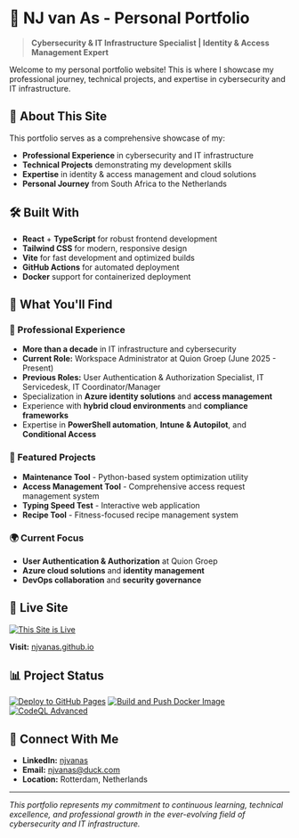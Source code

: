# 🚀 NJ van As - Personal Portfolio

> **Cybersecurity & IT Infrastructure Specialist | Identity & Access Management Expert**

Welcome to my personal portfolio website! This is where I showcase my professional journey, technical projects, and expertise in cybersecurity and IT infrastructure.

## 🌟 About This Site

This portfolio serves as a comprehensive showcase of my:
- **Professional Experience** in cybersecurity and IT infrastructure
- **Technical Projects** demonstrating my development skills
- **Expertise** in identity & access management and cloud solutions
- **Personal Journey** from South Africa to the Netherlands

## 🛠️ Built With

- **React** + **TypeScript** for robust frontend development
- **Tailwind CSS** for modern, responsive design
- **Vite** for fast development and optimized builds
- **GitHub Actions** for automated deployment
- **Docker** support for containerized deployment

## 🎯 What You'll Find

### 💼 Professional Experience
- **More than a decade** in IT infrastructure and cybersecurity
- **Current Role:** Workspace Administrator at Quion Groep (June 2025 - Present)
- **Previous Roles:** User Authentication & Authorization Specialist, IT Servicedesk, IT Coordinator/Manager
- Specialization in **Azure identity solutions** and **access management**
- Experience with **hybrid cloud environments** and **compliance frameworks**
- Expertise in **PowerShell automation**, **Intune & Autopilot**, and **Conditional Access**

### 🔧 Featured Projects
- **Maintenance Tool** - Python-based system optimization utility
- **Access Management Tool** - Comprehensive access request management system
- **Typing Speed Test** - Interactive web application
- **Recipe Tool** - Fitness-focused recipe management system

### 🌍 Current Focus
- **User Authentication & Authorization** at Quion Groep
- **Azure cloud solutions** and **identity management**
- **DevOps collaboration** and **security governance**

## 🚀 Live Site

[![This Site is Live](https://img.shields.io/badge/Status-Live-brightgreen?style=for-the-badge)](https://njvanas.github.io)

**Visit:** [njvanas.github.io](https://njvanas.github.io)

## 📊 Project Status

[![Deploy to GitHub Pages](https://github.com/njvanas/njvanas.github.io/actions/workflows/main.yml/badge.svg?event=push)](https://github.com/njvanas/njvanas.github.io/actions/workflows/main.yml)
[![Build and Push Docker Image](https://github.com/njvanas/njvanas.github.io/actions/workflows/docker-publish.yml/badge.svg)](https://github.com/njvanas/njvanas.github.io/actions/workflows/docker-publish.yml)
[![CodeQL Advanced](https://github.com/njvanas/njvanas.github.io/actions/workflows/codeql.yml/badge.svg)](https://github.com/njvanas/njvanas.github.io/actions/workflows/codeql.yml)

## 🤝 Connect With Me

- **LinkedIn:** [njvanas](https://linkedin.com/in/njvanas)
- **Email:** njvanas@duck.com
- **Location:** Rotterdam, Netherlands

---

*This portfolio represents my commitment to continuous learning, technical excellence, and professional growth in the ever-evolving field of cybersecurity and IT infrastructure.*
